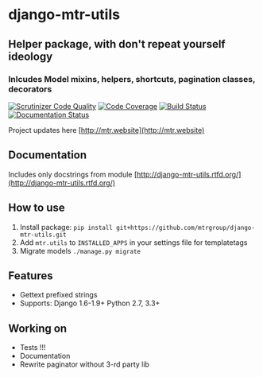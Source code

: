 # django-mtr-utils

## Helper package, with don't repeat yourself ideology

### Inlcudes Model mixins, helpers, shortcuts, pagination classes, decorators

[![Scrutinizer Code Quality](https://scrutinizer-ci.com/g/mtrgroup/django-mtr-utils/badges/quality-score.png?b=master)](https://scrutinizer-ci.com/g/mtrgroup/django-mtr-utils/?branch=master) [![Code Coverage](https://scrutinizer-ci.com/g/mtrgroup/django-mtr-utils/badges/coverage.png?b=master)](https://scrutinizer-ci.com/g/mtrgroup/django-mtr-utils/?branch=master) [![Build Status](https://scrutinizer-ci.com/g/mtrgroup/django-mtr-utils/badges/build.png?b=master)](https://scrutinizer-ci.com/g/mtrgroup/django-mtr-utils/build-status/master) [![Documentation Status](https://readthedocs.org/projects/django-mtr-utils/badge/?version=latest)](https://readthedocs.org/projects/django-mtr-utils/?badge=latest)

Project updates here [http://mtr.website](http://mtr.website)


## Documentation
Includes only docstrings from module [http://django-mtr-utils.rtfd.org/](http://django-mtr-utils.rtfd.org/)

## How to use
1. Install package:
   `pip install git+https://github.com/mtrgroup/django-mtr-utils.git`
2. Add `mtr.utils` to `INSTALLED_APPS` in your settings file for templatetags
3. Migrate models `./manage.py migrate`

## Features
- Gettext prefixed strings
- Supports: Django 1.6-1.9+ Python 2.7, 3.3+

## Working on
- Tests !!!
- Documentation
- Rewrite paginator without 3-rd party lib

